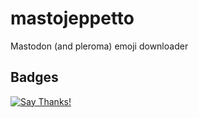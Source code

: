 # mastojeppetto


Mastodon (and pleroma) emoji downloader

## Badges
[![Say Thanks!](https://img.shields.io/badge/Say%20Thanks-!-1EAEDB.svg)](https://saythanks.io/to/autoscatto)
